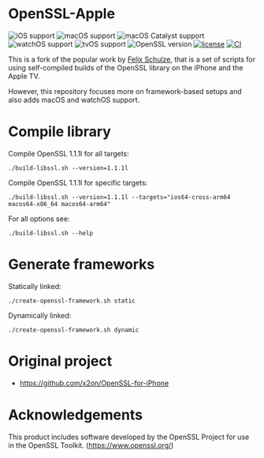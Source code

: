 # OpenSSL-Apple

![iOS support](https://img.shields.io/badge/iOS-12+-blue.svg)
![macOS support](https://img.shields.io/badge/macOS-10.15+-blue.svg)
![macOS Catalyst support](https://img.shields.io/badge/macOS%20Catalyst-10.15+-blue.svg)
![watchOS support](https://img.shields.io/badge/watchOS-7.0+-blue.svg)
![tvOS support](https://img.shields.io/badge/tvOS-14+-blue.svg)
![OpenSSL version](https://img.shields.io/badge/OpenSSL-1.1.1l-green.svg)
[![license](https://img.shields.io/badge/license-Apache%202.0-lightgrey.svg)](LICENSE)
[![CI](https://github.com/MartinLau7/openssl-apple/actions/workflows/build.yml/badge.svg)](https://github.com/MartinLau7/openssl-apple/actions/workflows/build.yml)

This is a fork of the popular work by [Felix Schulze](https://github.com/x2on), that is a set of scripts for using self-compiled builds of the OpenSSL library on the iPhone and the Apple TV.

However, this repository focuses more on framework-based setups and also adds macOS and watchOS support.

# Compile library

Compile OpenSSL 1.1.1l for all targets:

```
./build-libssl.sh --version=1.1.1l
```

Compile OpenSSL 1.1.1l for specific targets:

```
./build-libssl.sh --version=1.1.1l --targets="ios64-cross-arm64 macos64-x86_64 macos64-arm64"
```

For all options see:

```
./build-libssl.sh --help
```

# Generate frameworks

Statically linked:

```
./create-openssl-framework.sh static
```

Dynamically linked:

```
./create-openssl-framework.sh dynamic
```

# Original project

* <https://github.com/x2on/OpenSSL-for-iPhone>

# Acknowledgements

This product includes software developed by the OpenSSL Project for use in the OpenSSL Toolkit. (<https://www.openssl.org/>)
